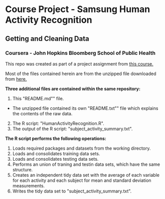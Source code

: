 # Course Project - Samsung Human Activity Recognition
## Getting and Cleaning Data 
### Coursera - John Hopkins Bloomberg School of Public Health 

This repo was created as part of a project assignment from [this course.](https://www.coursera.org/course/getdata)

Most of the files contained herein are from the unzipped file downloaded from [here.](https://d396qusza40orc.cloudfront.net/getdata%2Fprojectfiles%2FUCI%20HAR%20Dataset.zip)

**Three additional files are contained within the same repository:**  
1. This "README.md"" file.   
  * The unzipped file contained its own "README.txt"" file which explains the contents of the raw data.   
2. The R script: "HumanActivityRecognition.R".   
3. The output of the R script: "subject_activity_summary.txt".  

**The R script performs the following operations:**  
1. Loads required packages and datasets from the working directory.  
2. Loads and consolidates training data sets.  
3. Loads and consolidates testing data sets.  
4. Performs an union of traning and testin data sets, which have the same structure.  
5. Creates an independent tidy data set with the average of each variable for each activity and each subject for mean and standard deviation measurements.  
6. Writes the tidy data set to "subject_activity_summary.txt".  

